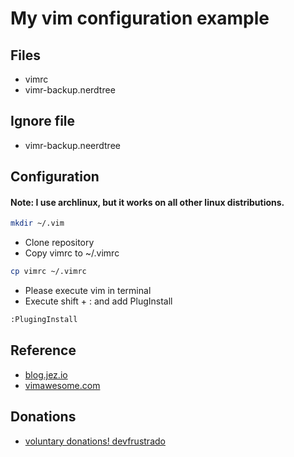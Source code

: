 # My vim configuration example

## Files

- vimrc
- vimr-backup.nerdtree 

## Ignore file

- vimr-backup.neerdtree

## Configuration

#### Note: I use archlinux, but it works on all other linux distributions.

```sh
mkdir ~/.vim
```
- Clone repository
- Copy vimrc to ~/.vimrc

```sh
cp vimrc ~/.vimrc
```

- Please execute vim in terminal
- Execute shift + : and add PlugInstall

```sh
:PlugingInstall
```

## Reference

- [blog.jez.io](https://blog.jez.io/vim-as-an-ide/#plugin-delimitmate)
- [vimawesome.com](https://vimawesome.com/plugin/nerdtree-red)

## Donations

- [voluntary donations! devfrustrado](https://www.paypal.com/paypalme/devfrustrado)
